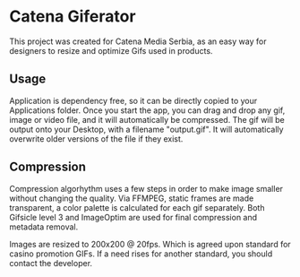 # Catena Giferator
This project was created for Catena Media Serbia, as an easy way for designers to resize and optimize Gifs used in products.

## Usage
Application is dependency free, so it can be directly copied to your Applications folder.
Once you start the app, you can drag and drop any gif, image or video file, and it will automatically be compressed.
The gif will be output onto your Desktop, with a filename "output.gif". It will automatically overwrite older versions of the file if they exist.

## Compression

Compression algorhythm uses a few steps in order to make image smaller without changing the quality.
Via FFMPEG, static frames are made transparent, a color palette is calculated for each gif separately.
Both Gifsicle level 3 and ImageOptim are used for final compression and metadata removal.

Images are resized to 200x200 @ 20fps. Which is agreed upon standard for casino promotion GIFs.
If a need rises for another standard, you should contact the developer.